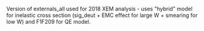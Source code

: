 Version of externals_all used for 2018 XEM analysis - uses "hybrid" model
for inelastic cross section (sig_deut + EMC effect for large W + smearing
for low W) and F1F209 for QE model.